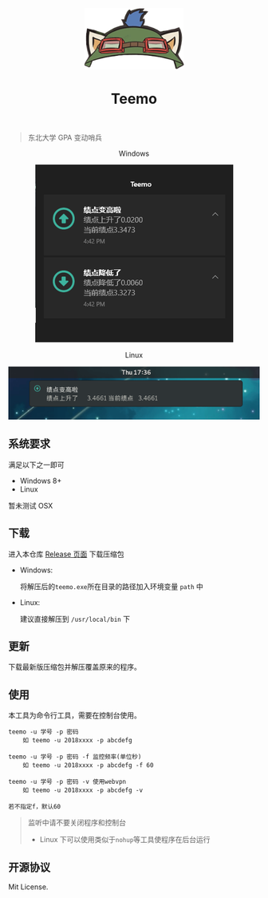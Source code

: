 <p align="center">
    <img src="https://raw.githubusercontent.com/neucn/teemo/master/.github/img/logo.png" alt="logo" width="200">
</p>

<h1 align="center">Teemo</h1>

<p align="center">
    <img src="https://img.shields.io/github/v/tag/neucn/teemo?label=version&style=flat-square" alt="">
    <img src="https://img.shields.io/github/license/neucn/teemo?style=flat-square" alt="">
</p>


> 东北大学 GPA 变动哨兵

<p align="center">Windows</p>
<p align="center">
    <img src="https://raw.githubusercontent.com/neucn/teemo/master/.github/img/demo@windows.png" alt="windows demo">
</p>
<p align="center">Linux</p>
<p align="center">
    <img src="https://raw.githubusercontent.com/neucn/teemo/master/.github/img/demo@linux.png" alt="linux demo">
</p>

## 系统要求
满足以下之一即可
- Windows 8+
- Linux

暂未测试 OSX

## 下载

进入本仓库 [Release 页面](https://github.com/neucn/teemo/releases/latest) 下载压缩包

- Windows:

    将解压后的`teemo.exe`所在目录的路径加入环境变量 `path` 中
    
- Linux:
  
    建议直接解压到 `/usr/local/bin` 下

## 更新

下载最新版压缩包并解压覆盖原来的程序。

## 使用

本工具为命令行工具，需要在控制台使用。

```
teemo -u 学号 -p 密码
    如 teemo -u 2018xxxx -p abcdefg

teemo -u 学号 -p 密码 -f 监控频率(单位秒)
    如 teemo -u 2018xxxx -p abcdefg -f 60

teemo -u 学号 -p 密码 -v 使用webvpn
    如 teemo -u 2018xxxx -p abcdefg -v

若不指定f，默认60
```

> 监听中请不要关闭程序和控制台
> 
> - Linux 下可以使用类似于`nohup`等工具使程序在后台运行



## 开源协议
Mit License.